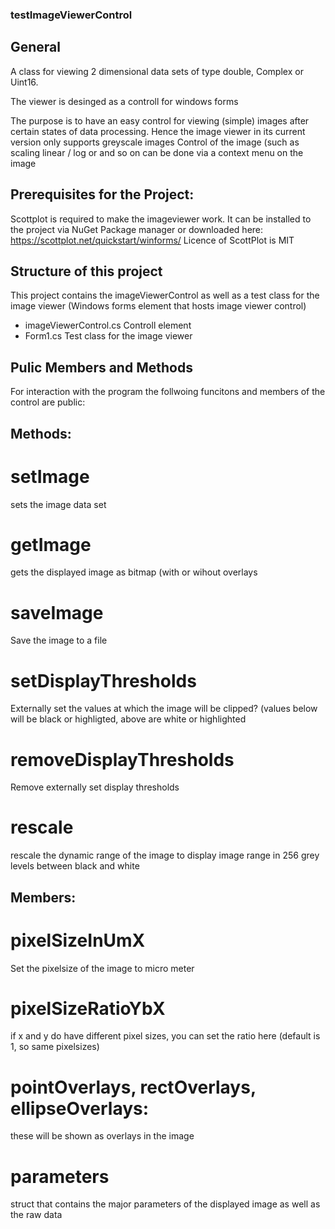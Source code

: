 ### testImageViewerControl

## General

A class for viewing 2 dimensional data sets of type double, Complex or Uint16. 

The viewer is desinged as a controll for windows forms
 
The purpose is to have an easy control for viewing (simple) images after certain states of data processing. Hence the image viewer in its current version only supports greyscale images
Control of the image (such as scaling linear / log or and so on can be done via a context menu on the image

## Prerequisites for the Project:
Scottplot is required to make the imageviewer work. It can be installed to the project via NuGet Package manager or downloaded here:  https://scottplot.net/quickstart/winforms/
Licence of ScottPlot is MIT


## Structure of this project
This project contains the imageViewerControl as well as a test class for the image viewer (Windows forms element that hosts image viewer control)

* imageViewerControl.cs  Controll element
* Form1.cs Test class for the image viewer

## Pulic Members and Methods
For interaction with the program the follwoing funcitons and members of the control are public:
    
## Methods:
   # setImage 
   sets the image data set
   
   # getImage 
   gets the displayed image as bitmap (with or wihout overlays
    
   # saveImage 
   Save the image to a file
   # setDisplayThresholds 
   Externally set the values at which the image will be clipped? (values below will be black or highligted, above are white or highlighted
   # removeDisplayThresholds 
   Remove externally set display thresholds
   # rescale 
   rescale the dynamic range of the image to display image range in 256 grey levels between black and white 

## Members:
   # pixelSizeInUmX 
   Set the pixelsize of the image to micro meter
   # pixelSizeRatioYbX  
   if x and y do have different pixel sizes, you can set the ratio here (default is 1, so same pixelsizes)
    
   # pointOverlays, rectOverlays, ellipseOverlays: 
   these will be shown as overlays in the image
   # parameters 
   struct that contains the major parameters of the displayed image as well as the raw data 
   
